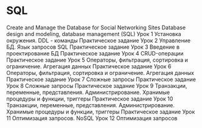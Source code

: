 # SQL
Create and Manage the Database for Social Networking Sites
Database design and modeling, database management (SQL)
Урок 1
Установка окружения. DDL - команды
Практическое задание
Урок 2
Управление БД. Язык запросов SQL
Практическое задание
Урок 3
Введение в проектирование БД
Практическое задание
Урок 4
CRUD-операции
Практическое задание
Урок 5
Операторы, фильтрация, сортировка и ограничение. Агрегация данных
Практическое задание
Урок 6
Операторы, фильтрация, сортировка и ограничение. Агрегация данных
Практическое задание
Урок 7
Сложные запросы
Практическое задание
Урок 8
Сложные запросы
Практическое задание
Урок 9
Транзакции, переменные, представления. Администрирование. Хранимые процедуры и функции, триггеры
Практическое задание
Урок 10
Транзакции, переменные, представления. Администрирование. Хранимые процедуры и функции, триггеры
Практическое задание
Урок 11
Оптимизация запросов. NoSQL
Урок 12
Оптимизация запросов
